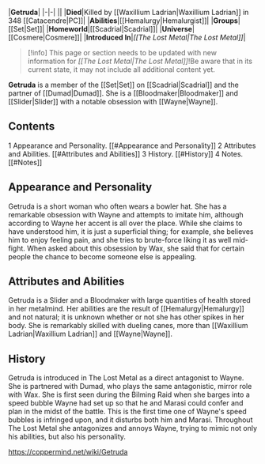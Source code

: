 |**Getruda**|
|-|-|
||
|**Died**|Killed by [[Waxillium Ladrian\|Waxillium Ladrian]] in 348 [[Catacendre\|PC]]|
|**Abilities**|[[Hemalurgy\|Hemalurgist]]|
|**Groups**|[[Set\|Set]]|
|**Homeworld**|[[Scadrial\|Scadrial]]|
|**Universe**|[[Cosmere\|Cosmere]]|
|**Introduced In**|*[[The Lost Metal\|The Lost Metal]]*|

> [!info] This page or section needs to be updated with new information for *[[The Lost Metal\|The Lost Metal]]*!Be aware that in its current state, it may not include all additional content yet.

**Getruda** is a member of the [[Set\|Set]] on [[Scadrial\|Scadrial]] and the partner of [[Dumad\|Dumad]]. She is a [[Bloodmaker\|Bloodmaker]] and [[Slider\|Slider]] with a notable obsession with [[Wayne\|Wayne]].

## Contents

1 Appearance and Personality. [[#Appearance and Personality]] 
2 Attributes and Abilities. [[#Attributes and Abilities]] 
3 History. [[#History]] 
4 Notes. [[#Notes]] 


## Appearance and Personality
Getruda is a short woman who often wears a bowler hat. She has a remarkable obsession with Wayne and attempts to imitate him, although according to Wayne her accent is all over the place. While she claims to have understood him, it is just a superficial thing; for example, she believes him to enjoy feeling pain, and she tries to brute-force liking it as well mid-fight. When asked about this obsession by Wax, she said that for certain people the chance to become someone else is appealing.

## Attributes and Abilities
Getruda is a Slider and a Bloodmaker with large quantities of health stored in her metalmind. Her abilities are the result of [[Hemalurgy\|Hemalurgy]] and not natural; it is unknown whether or not she has other spikes in her body. She is remarkably skilled with dueling canes, more than [[Waxillium Ladrian\|Waxillium Ladrian]] and [[Wayne\|Wayne]].

## History
Getruda is introduced in The Lost Metal as a direct antagonist to Wayne. She is partnered with Dumad, who plays the same antagonistic, mirror role with Wax. She is first seen during the Bilming Raid when she barges into a speed bubble Wayne had set up so that he and Marasi could confer and plan in the midst of the battle. This is the first time one of Wayne's speed bubbles is infringed upon, and it disturbs both him and Marasi.
Throughout The Lost Metal she antagonizes and annoys Wayne, trying to mimic not only his abilities, but also his personality.



https://coppermind.net/wiki/Getruda